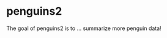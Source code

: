
# penguins2

<!-- badges: start -->
<!-- badges: end -->

The goal of penguins2 is to ...
summarize more penguin data!

